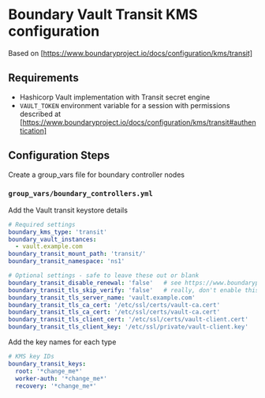 # Boundary Vault Transit KMS configuration

Based on [https://www.boundaryproject.io/docs/configuration/kms/transit]

## Requirements

* Hashicorp Vault implementation with Transit secret engine
* `VAULT_TOKEN` environment variable for a session with permissions described at
  [https://www.boundaryproject.io/docs/configuration/kms/transit#authentication]

## Configuration Steps

Create a group_vars file for boundary controller nodes

### `group_vars/boundary_controllers.yml`

Add the Vault transit keystore details

```YAML
# Required settings
boundary_kms_type: 'transit'
boundary_vault_instances:
  - vault.example.com
boundary_transit_mount_path: 'transit/'
boundary_transit_namespace: 'ns1'

# Optional settings - safe to leave these out or blank
boundary_transit_disable_renewal: 'false'   # see https://www.boundaryproject.io/docs/configuration/kms/transit#disable_renewal
boundary_transit_tls_skip_verify: 'false'   # really, don't enable this
boundary_transit_tls_server_name: 'vault.example.com'
boundary_transit_tls_ca_cert: '/etc/ssl/certs/vault-ca.cert'
boundary_transit_tls_ca_cert: '/etc/ssl/certs/vault-ca.cert'
boundary_transit_tls_client_cert: '/etc/ssl/certs/vault-client.cert'
boundary_transit_tls_client_key: '/etc/ssl/private/vault-client.key'
```

Add the key names for each type

```YAML
# KMS key IDs
boundary_transit_keys:
  root: '*change_me*'
  worker-auth: '*change_me*'
  recovery: '*change_me*'
```
